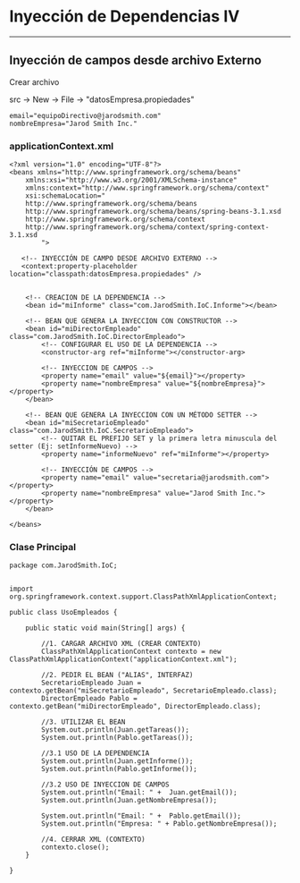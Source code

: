 # Inyección de Dependencias IV

---

## Inyección de campos desde archivo Externo

Crear archivo

src -> New -> File -> "datosEmpresa.propiedades"

    email="equipoDirectivo@jarodsmith.com"
    nombreEmpresa="Jarod Smith Inc."

### applicationContext.xml

    <?xml version="1.0" encoding="UTF-8"?>
    <beans xmlns="http://www.springframework.org/schema/beans"
        xmlns:xsi="http://www.w3.org/2001/XMLSchema-instance"
        xmlns:context="http://www.springframework.org/schema/context"
        xsi:schemaLocation="
        http://www.springframework.org/schema/beans   
        http://www.springframework.org/schema/beans/spring-beans-3.1.xsd
        http://www.springframework.org/schema/context 
        http://www.springframework.org/schema/context/spring-context-3.1.xsd
            ">
    
       <!-- INYECCIÓN DE CAMPO DESDE ARCHIVO EXTERNO -->
       <context:property-placeholder location="classpath:datosEmpresa.propiedades" />   


        <!-- CREACION DE LA DEPENDENCIA -->     
        <bean id="miInforme" class="com.JarodSmith.IoC.Informe"></bean> 
    
        <!-- BEAN QUE GENERA LA INYECCION CON CONSTRUCTOR -->
        <bean id="miDirectorEmpleado" class="com.JarodSmith.IoC.DirectorEmpleado">
            <!-- CONFIGURAR EL USO DE LA DEPENDENCIA -->
            <constructor-arg ref="miInforme"></constructor-arg>
    
            <!-- INYECCION DE CAMPOS -->
            <property name="email" value="${email}"></property>
            <property name="nombreEmpresa" value="${nombreEmpresa}"></property>
        </bean>
    
        <!-- BEAN QUE GENERA LA INYECCION CON UN MÉTODO SETTER -->
        <bean id="miSecretarioEmpleado" class="com.JarodSmith.IoC.SecretarioEmpleado">
            <!-- QUITAR EL PREFIJO SET y la primera letra minuscula del setter (Ej: setInformeNuevo) -->
            <property name="informeNuevo" ref="miInforme"></property>
    
            <!-- INYECCIÓN DE CAMPOS -->
            <property name="email" value="secretaria@jarodsmith.com"></property>
            <property name="nombreEmpresa" value="Jarod Smith Inc."></property>
        </bean>

    </beans>

### Clase Principal

    package com.JarodSmith.IoC;


    import org.springframework.context.support.ClassPathXmlApplicationContext;

    public class UsoEmpleados {

        public static void main(String[] args) {
        
            //1. CARGAR ARCHIVO XML (CREAR CONTEXTO)
            ClassPathXmlApplicationContext contexto = new ClassPathXmlApplicationContext("applicationContext.xml");
    
            //2. PEDIR EL BEAN ("ALIAS", INTERFAZ)
            SecretarioEmpleado Juan = contexto.getBean("miSecretarioEmpleado", SecretarioEmpleado.class);
            DirectorEmpleado Pablo = contexto.getBean("miDirectorEmpleado", DirectorEmpleado.class);
    
            //3. UTILIZAR EL BEAN
            System.out.println(Juan.getTareas());
            System.out.println(Pablo.getTareas());
    
            //3.1 USO DE LA DEPENDENCIA
            System.out.println(Juan.getInforme());
            System.out.println(Pablo.getInforme());
    
            //3.2 USO DE INYECCION DE CAMPOS
            System.out.println("Email: " +  Juan.getEmail());
            System.out.println(Juan.getNombreEmpresa());
    
            System.out.println("Email: " +  Pablo.getEmail());
            System.out.println("Empresa: " + Pablo.getNombreEmpresa());
    
            //4. CERRAR XML (CONTEXTO)
            contexto.close();
        }

    }
